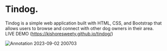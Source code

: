 # Tindog. 
Tindog is a simple web application built with HTML, CSS, and Bootstrap that allows users to browse and connect with other dog owners in their area.
LIVE DEMO (https://kishoresweety.github.io/tindog/)

![Annotation 2023-09-02 200703](https://github.com/Kishoresweety/tindog/assets/109215974/d93f16ef-d1ac-42c8-8509-9935eff2f55c)
